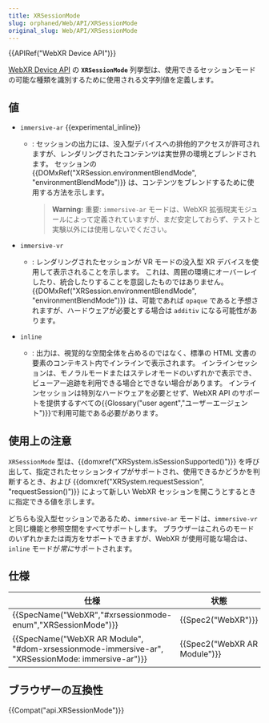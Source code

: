```yaml
---
title: XRSessionMode
slug: orphaned/Web/API/XRSessionMode
original_slug: Web/API/XRSessionMode
---
```

{{APIRef("WebXR Device API")}}

[WebXR Device API](/ja/docs/Web/API/WebXR_Device_API) の **`XRSessionMode`** 列挙型は、使用できるセッションモードの可能な種類を識別するために使用される文字列値を定義します。

## 値

- `immersive-ar` {{experimental_inline}}

  - : セッションの出力には、没入型デバイスへの排他的アクセスが許可されますが、レンダリングされたコンテンツは実世界の環境とブレンドされます。 セッションの {{DOMxRef("XRSession.environmentBlendMode", "environmentBlendMode")}} は、コンテンツをブレンドするために使用する方法を示します。

    > **Warning:** 重要: `immersive-ar` モードは、WebXR 拡張現実モジュールによって定義されていますが、まだ安定しておらず、テストと実験以外には使用しないでください。

- `immersive-vr`
  - : レンダリングされたセッションが VR モードの没入型 XR デバイスを使用して表示されることを示します。 これは、周囲の環境にオーバーレイしたり、統合したりすることを意図したものではありません。 {{DOMxRef("XRSession.environmentBlendMode", "environmentBlendMode")}} は、可能であれば `opaque` であると予想されますが、ハードウェアが必要とする場合は `additiv` になる可能性があります。
- `inline`
  - : 出力は、視覚的な空間全体を占めるのではなく、標準の HTML 文書の要素のコンテキスト内でインラインで表示されます。 インラインセッションは、モノラルモードまたはステレオモードのいずれかで表示でき、ビューアー追跡を利用できる場合とできない場合があります。 インラインセッションは特別なハードウェアを必要とせず、WebXR API のサポートを提供するすべての{{Glossary("user agent","ユーザーエージェント")}}で利用可能である必要があります。

## 使用上の注意

`XRSessionMode` 型は、{{domxref("XRSystem.isSessionSupported()")}} を呼び出して、指定されたセッションタイプがサポートされ、使用できるかどうかを判断するとき、および {{domxref("XRSystem.requestSession", "requestSession()")}} によって新しい WebXR セッションを開こうとするときに指定できる値を示します。

どちらも没入型セッションであるため、`immersive-ar` モードは、`immersive-vr` と同じ機能と参照空間をすべてサポートします。 ブラウザーはこれらのモードのいずれかまたは両方をサポートできますが、WebXR が使用可能な場合は、`inline` モードが*常に*サポートされます。

## 仕様

| 仕様                                                                                                                             | 状態                                 | コメント                |
| -------------------------------------------------------------------------------------------------------------------------------- | ------------------------------------ | ----------------------- |
| {{SpecName("WebXR","#xrsessionmode-enum","XRSessionMode")}}                                                 | {{Spec2("WebXR")}}             | 初期定義                |
| {{SpecName("WebXR AR Module", "#dom-xrsessionmode-immersive-ar", "XRSessionMode: immersive-ar")}} | {{Spec2("WebXR AR Module")}} | `immersive-ar` 値を追加 |

## ブラウザーの互換性

{{Compat("api.XRSessionMode")}}
